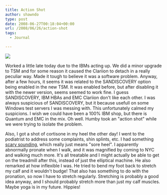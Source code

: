 ```yaml
---
title: Action Shot
author: shawndo
type: post
date: 2008-06-27T00:18:04+00:00
url: /2008/06/26/action-shot
tags:
  - Journal

---
```

![](/images/2008/06/action-shot.jpg)

Worked a little late today due to the IBMs acting up. We did a minor upgrade to TSM and for some reason it caused the Clariion to detach in a really peculiar way. Made it tough to believe it was a software problem. Anyway, after a few hours, it seems it was related to the SANDISCOVERY option being enabled in the new TSM. It was enabled before, but after disabling it with the newer version, seems seemed to work fine. I guess SANDISCOVERY, IBM HBAs and EMC Clariion don't like each other. I was always suspicious of SANDISCOVERY, but it because usefull on some Windows test servers I was messing with. This unfortunately calmed my suspicions. I wish we could have been a 100% IBM shop, but there is Quantum and EMC in the mix. Oh well. Humby took an "action shot" while we were trying to isolate the problem.

Also, I got a shot of cortisone in my heel the other day! I went to the podiatrist to address some complaints, shin splints, etc. I had something [scary sounding][1], which really just means "sore heel". I apparently abnormally pronate when I walk, and it was magnified by coming to NYC and walking much more. It's all treatable and I might actually be able to get on the treadmill after this, instead of just the elliptical machine. He also remarked at how inflexible I was. He tried to bend my foot back to stretch my calf and it wouldn't budge! That also has something to do with the pronation, so now I have to stretch regularly. Stretching is probably a good idea anyway, and I should probably stretch more than just my calf muscles. Maybe yoga is in my future. Hippies!

 [1]: http://en.wikipedia.org/wiki/Plantar_fasciitis